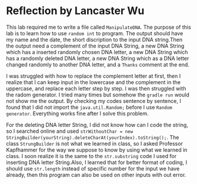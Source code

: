 # Reflection by Lancaster Wu

This lab required me to write a file called `ManipulateDNA`. The purpose of
this lab is to learn how to use `random int` to program. The output should have
my name and the date, the short discription to the input DNA string.Then the
output need a complement of the input DNA String, a new DNA String which has a
inserted randomly chosen DNA letter, a new DNA String which has a randomly
deleted DNA letter, a new DNA String which as a DNA letter changed randomly to
another DNA letter, and a `Thanks` comment at the end.

I was struggled with how to replace the complement letter at first, then I
realize that I can keep input in the lowercase and the complement in the
uppercase, and replace each letter step by step. I was then struggled with the
radom generator. I tried many times but somehow the `gradle run` would not show
me the output. By checking my codes sentence by sentence, I found that I did
not import the `java.util.Random;` before I use `Random generator`. Everything
works fine after I solve this problem.

For the deleting DNA letter String, I did not know how can I code the string,
so I searched online and used `strWithoutChar = new
StringBuilder(yourString).deleteCharAt(yourIndex).toString();`. The class
`StrungBuilder` is not what we learned in class, so I asked Professor
Kapfhammer for the way we suppose to know by using what we learned in class. I
soon realize it is the same to the `str.substring` code I used for inserting
DNA letter String.Also, I learned that for better format of coding, I should
use `str.length` instead of specific number for the input we have already, then
this program can also be used on other inputs with out error.

